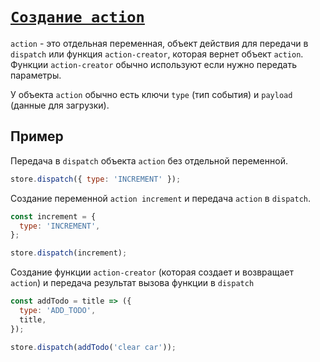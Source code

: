 # [`Создание action`](../index.md)

`action` - это отдельная переменная, объект действия для передачи в `dispatch` или функция `action-creator`, которая вернет объект `action`. Функции `action-creator` обычно используют если нужно передать параметры.

У объекта `action` обычно есть ключи `type` (тип события) и `payload` (данные для загрузки).

## Пример

Передача в `dispatch` объекта `action` без отдельной переменной.

```jsx
store.dispatch({ type: 'INCREMENT' });
```

Создание переменной `action increment` и передача `action` в `dispatch`.

```jsx
const increment = {
  type: 'INCREMENT',
};

store.dispatch(increment);
```

Создание функции `action-creator` (которая создает и возвращает `action`) и передача результат вызова функции в `dispatch`

```jsx
const addTodo = title => ({
  type: 'ADD_TODO',
  title,
});

store.dispatch(addTodo('clear car'));
```
